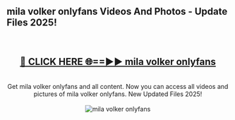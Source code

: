 <h2>mila volker onlyfans Videos And Photos - Update Files 2025!</h2>
<br>
<div align="center">
<h2><a href="https://linkcuts.com/hfmhzwbr" rel="nofollow">🔴 CLICK HERE 🌐==►► mila volker onlyfans</a></h2>
<br>
Get mila volker onlyfans and all content. Now you can access all videos and pictures of mila volker onlyfans. New Updated Files 2025!
<br>
<br>
<a href="https://linkcuts.com/hfmhzwbr" rel="nofollow" data-target="animated-image.originalLink"><img src="https://i.ibb.co.com/WyWwxjT/player-gif2.gif" alt="mila volker onlyfans" style="max-width: 100%; display: inline-block;" data-target="animated-image.originalImage"></a>
</div>
<br>